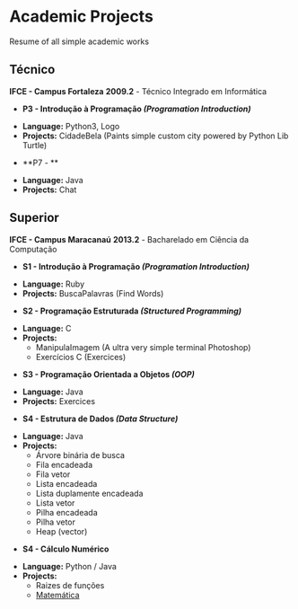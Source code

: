 ﻿# Academic Projects

Resume of all simple academic works

## Técnico

**IFCE - Campus Fortaleza**
**2009.2** - Técnico Integrado em Informática

* **P3 - Introdução à Programação _(Programation Introduction)_**
 - **Language:** Python3, Logo
 - **Projects:** CidadeBela (Paints simple custom city powered by Python Lib Turtle)
* **P7 - **
 - **Language:** Java
 - **Projects:** Chat


## Superior

**IFCE - Campus Maracanaú**
**2013.2** - Bacharelado em Ciência da Computação

* **S1 - Introdução à Programação _(Programation Introduction)_**
 - **Language:** Ruby
 - **Projects:** BuscaPalavras (Find Words)
* **S2 - Programação Estruturada _(Structured Programming)_**
 - **Language:** C
 - **Projects:**
   * ManipulaImagem (A ultra very simple terminal Photoshop)
   * Exercícios C (Exercices)
* **S3 - Programação Orientada a Objetos _(OOP)_**
 - **Language:** Java
 - **Projects:** Exercices
* **S4 - Estrutura de Dados _(Data Structure)_**
 - **Language:** Java
 - **Projects:**
   * Árvore binária de busca
   * Fila encadeada
   * Fila vetor
   * Lista encadeada
   * Lista duplamente encadeada
   * Lista vetor
   * Pilha encadeada
   * Pilha vetor
   * Heap (vector)
* **S4 - Cálculo Numérico**
 - **Language:** Python / Java
 - **Projects:**
   * Raizes de funções
   * [Matemática](https://github.com/SrMouraSilva/Matematica)
